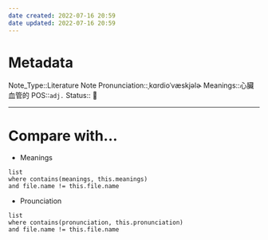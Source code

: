 ```yaml
---
date created: 2022-07-16 20:59
date updated: 2022-07-16 20:59
---
```


# Metadata

Note_Type::Literature Note
Pronunciation::ˌkɑrdioˈvæskjəlɚ
Meanings::心臟血管的
POS::`adj.`
Status:: 👶

---

# Compare with...

- Meanings

```dataview
list
where contains(meanings, this.meanings)
and file.name != this.file.name
```

- Prounciation

```dataview
list
where contains(pronunciation, this.pronunciation)
and file.name != this.file.name
```
